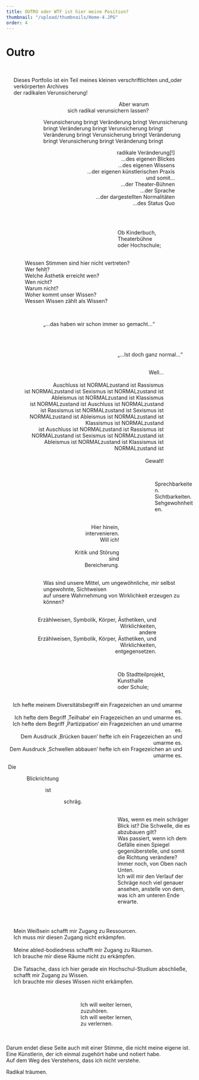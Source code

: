 ```yaml
---
title: OUTRO oder WTF ist hier meine Position?
thumbnail: "/upload/thumbnails/Home-4.JPG"
order: 4
---
```

# Outro

<img :src="$withBase('/upload/6-0.jpg')" style="  margin-left: auto;margin-right: auto;max-width:1024px; display: block;"> 

<p style="text-align:left;margin-left: 20px;">
<br> 
Dieses Portfolio ist ein Teil meines kleinen verschriftlichten und_oder verkörperten Archives <br>
der radikalen Verunsicherung!
</p>

<p style="text-align:right;margin-right: 120px;">
Aber warum <br>
sich radikal verunsichern lassen? 
</p>

<p style="text-align:left;margin-left: 100px;">
Verunsicherung bringt Veränderung bringt Verunsicherung bringt Veränderung bringt Verunsicherung bringt Veränderung bringt Verunsicherung bringt Veränderung bringt Verunsicherung bringt Veränderung bringt
</p>

<p style="text-align:right;margin-right: 50px;">
radikale Veränderung[!] <br> 
...des eigenen Blickes <br> 
...des eigenen Wissens <br> 
...der eigenen künstlerischen Praxis<br> 
und somit...<br> 
...der Theater-Bühnen <br> 
...der Sprache <br> 
...der dargestellten Normalitäten<br> 
...des Status Quo<br> <br> 
</p>

<img :src="$withBase('/upload/6-1.jpg')" style="  margin-left: auto;margin-right: 150px;max-width:500px; display: block;"> 

<p style="text-align:left;margin-left: 300px;">
<br> 
Ob Kinderbuch,<br>
Theaterbühne<br>
oder Hochschule;<br>
</p>

<p style="text-align:left;margin-left: 50px;">
<br> 
Wessen Stimmen sind hier nicht vertreten? <br>
Wer fehlt? <br>
Welche Ästhetik erreicht wen?<br>
Wen nicht?<br>
Warum nicht?<br>
Woher kommt unser Wissen?<br>
Wessen Wissen zählt als Wissen?<br>
</p>

<img :src="$withBase('/upload/6-2.jpg')" style="  margin-left: auto;margin-right: 50px;max-width:400px; display: block;"> 


<p style="text-align:left;margin-left: 100px;">
<br> 
„…das haben wir schon immer so gemacht...“
</p>

<p style="text-align:left;margin-left: 300px;">
<br> 
<br>
<br>
„…Ist doch ganz normal...“
</p>

<p style="text-align:right;margin-right: 80px;">
<br> 
Well...<br> <br> 
Auschluss ist NORMALzustand ist Rassismus <br> 
ist NORMALzustand ist Sexismus ist NORMALzustand ist <br> 
Ableismus ist NORMALzustand ist Klassismus <br> 
ist NORMALzustand ist Auschluss ist NORMALzustand <br> 
ist Rassismus ist NORMALzustand ist Sexismus ist <br> 
NORMALzustand ist Ableismus ist NORMALzustand ist Klassismus ist NORMALzustand <br> 
ist Auschluss ist NORMALzustand ist Rassismus ist NORMALzustand ist Sexismus ist NORMALzustand ist Ableismus ist NORMALzustand ist Klassismus ist NORMALzustand
ist <br> <br> 
Gewalt!
</p>

<img :src="$withBase('/upload/6-3.jpg')" style="  margin-left: 170px;margin-right: auto;max-width:400px; display: block;"> 

<p style="text-align:left;margin-left: 400px;">
<br> 
Sprechbarkeiten.<br> 
Sichtbarkeiten.<br> 
Sehgewohnheiten.<br> 
</p>

<p style="text-align:right;margin-right: 200px;">
<br> 
Hier hinein,<br> 
intervenieren.<br> 
Will ich!<br> <br>
Kritik und Störung<br> 
sind<br> 
Bereicherung.<br> 
</p>

<p style="text-align:left;margin-left: 100px;">
<br> 
Was sind unsere Mittel, um ungewöhnliche, mir selbst ungewohnte, Sichtweisen<br> 
auf unsere Wahrnehmung von Wirklichkeit erzeugen zu können?
</p>

<p style="text-align:right;margin-right: 100px;">
<br> 
Erzählweisen, Symbolik, Körper, Ästhetiken, und Wirklichkeiten,<br> 
andere <br>
Erzählweisen, Symbolik, Körper, Ästhetiken, und Wirklichkeiten, <br>
entgegensetzen. <br>
</p>

<img :src="$withBase('/upload/6-4.jpg')" style="  margin-left: auto;margin-right: 300px;max-width:300px; display: block;"> 

<p style="text-align:left;margin-left: 300px;">
<br> 
Ob Stadtteilprojekt,<br> 
Kunsthalle<br> 
oder Schule;<br> 
</p>

<p style="text-align:right;margin-right: 30px;">
<br> 
Ich hefte meinem Diversitätsbegriff ein Fragezeichen an und umarme es.<br> 
Ich hefte dem Begriff ‚Teilhabe‘ ein Fragezeichen an und umarme es.<br> 
Ich hefte dem Begriff ‚Partizipation‘ ein Fragezeichen an und umarme es.<br> 
Dem Ausdruck ‚Brücken bauen‘ hefte ich ein Fragezeichen an und umarme es.<br> 
Dem Ausdruck ‚Schwellen abbauen‘ hefte ich ein Fragezeichen an und umarme es.<br> 
</p>

<p style="text-align:left;margin-left: 5px;">
Die
</p>

<p style="text-align:left;margin-left: 55px;">
Blickrichtung
</p>

<p style="text-align:left;margin-left: 105px;">
ist
</p>

<p style="text-align:left;margin-left: 155px;">
schräg. 
</p>

<p style="text-align:left;margin-left: 300px;">
<br> 
Was, wenn es mein schräger Blick ist? Die Schwelle, die es abzubauen gilt? <br>
Was passiert, wenn ich dem Gefälle einen Spiegel gegenüberstelle, und somit die Richtung verändere? <br>
Immer noch, von Oben nach Unten. <br>
Ich will mir den Verlauf der Schräge noch viel genauer ansehen, anstelle von dem, was ich am unteren Ende erwarte. <br><br>
</p>

<img :src="$withBase('/upload/6-5.jpg')" style="  margin-left: 150px;margin-right: auto;max-width:400px; display: block;"> 

<p style="text-align:left;margin-left: 20px;">
<br> 
Mein Weißsein schafft mir Zugang zu Ressourcen.<br> 
Ich muss mir diesen Zugang nicht erkämpfen.<br> <br>
Meine abled-bodiedness schafft mir Zugang zu Räumen.<br> 
Ich brauche mir diese Räume nicht zu erkämpfen.<br> <br>
Die Tatsache, dass ich hier gerade ein Hochschul-Studium abschließe,<br> 
schafft mir Zugang zu Wissen.<br> 
Ich brauchte mir dieses Wissen nicht erkämpfen.
</p>

<img :src="$withBase('/upload/6-6.jpg')" style="  margin-left: auto;margin-right: 150px;max-width:300px; display: block;"> 

<p style="text-align:left;margin-left: 200px;">
<br> 
Ich will weiter lernen,<br> 
zuzuhören.<br> 
Ich will weiter lernen,<br> 
zu verlernen.<br> <br> <br>

Darum endet diese Seite auch mit einer Stimme, die nicht meine eigene ist. <br> 
Eine Künstlerin, der ich einmal zugehört habe und notiert habe.<br> 
Auf dem Weg des Verstehens, dass ich nicht verstehe.<br> 

Radikal träumen.<br> 
</p>

<div style="text-align: center;">
<img :src="$withBase('/upload/6-7.jpg')" style="max-width:500px; display: inline-block; vertical-align: top;">
<img :src="$withBase('/upload/6-8.jpg')" style="max-width:500px; display: inline-block; vertical-align: top;">
</div>







